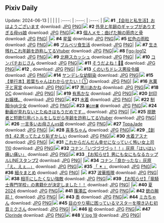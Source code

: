 ## Pixiv Daily
Update: 2024-06-13
|      |      |      |
| :----: | :----: | :----: |
|![](https://pixiv.microyu.workers.dev/c/240x480/img-master/img/2024/06/11/12/00/14/119540885_p0_master1200.jpg) **#1** [【会社と私生活】おはようございます](https://www.pixiv.net/artworks/119540885) download: [JPG](https://pixiv.microyu.workers.dev/img-original/img/2024/06/11/12/00/14/119540885_p0.jpg) [PNG](https://pixiv.microyu.workers.dev/img-original/img/2024/06/11/12/00/14/119540885_p0.png)|![](https://pixiv.microyu.workers.dev/c/240x480/img-master/img/2024/06/11/00/04/50/119530509_p0_master1200.jpg) **#2** [外見と年齢のギャップがありすぎる母vs娘](https://www.pixiv.net/artworks/119530509) download: [JPG](https://pixiv.microyu.workers.dev/img-original/img/2024/06/11/00/04/50/119530509_p0.jpg) [PNG](https://pixiv.microyu.workers.dev/img-original/img/2024/06/11/00/04/50/119530509_p0.png)|![](https://pixiv.microyu.workers.dev/c/240x480/img-master/img/2024/06/11/06/00/11/119536542_p0_master1200.jpg) **#3** [個人メモ：曲げた腕の筋肉と骨](https://www.pixiv.net/artworks/119536542) download: [JPG](https://pixiv.microyu.workers.dev/img-original/img/2024/06/11/06/00/11/119536542_p0.jpg) [PNG](https://pixiv.microyu.workers.dev/img-original/img/2024/06/11/06/00/11/119536542_p0.png)|
|![](https://pixiv.microyu.workers.dev/c/240x480/img-master/img/2024/06/12/10/39/43/119566944_p0_master1200.jpg) **#4** [星萤](https://www.pixiv.net/artworks/119566944) download: [JPG](https://pixiv.microyu.workers.dev/img-original/img/2024/06/12/10/39/43/119566944_p0.jpg) [PNG](https://pixiv.microyu.workers.dev/img-original/img/2024/06/12/10/39/43/119566944_p0.png)|![](https://pixiv.microyu.workers.dev/c/240x480/img-master/img/2024/06/12/00/00/30/119557309_p0_master1200.jpg) **#5** [虹色の雨粒](https://www.pixiv.net/artworks/119557309) download: [JPG](https://pixiv.microyu.workers.dev/img-original/img/2024/06/12/00/00/30/119557309_p0.jpg) [PNG](https://pixiv.microyu.workers.dev/img-original/img/2024/06/12/00/00/30/119557309_p0.png)|![](https://pixiv.microyu.workers.dev/c/240x480/img-master/img/2024/06/11/18/03/29/119546793_p0_master1200.jpg) **#6** [ブルベリ食生活](https://www.pixiv.net/artworks/119546793) download: [JPG](https://pixiv.microyu.workers.dev/img-original/img/2024/06/11/18/03/29/119546793_p0.jpg) [PNG](https://pixiv.microyu.workers.dev/img-original/img/2024/06/11/18/03/29/119546793_p0.png)|
|![](https://pixiv.microyu.workers.dev/c/240x480/img-master/img/2024/06/11/21/18/25/119551865_p0_master1200.jpg) **#7** [生き残れこれ年齢を詐称してるVtuber](https://www.pixiv.net/artworks/119551865) download: [JPG](https://pixiv.microyu.workers.dev/img-original/img/2024/06/11/21/18/25/119551865_p0.jpg) [PNG](https://pixiv.microyu.workers.dev/img-original/img/2024/06/11/21/18/25/119551865_p0.png)|![](https://pixiv.microyu.workers.dev/c/240x480/img-master/img/2024/06/11/00/17/10/119530975_p0_master1200.jpg) **#8** [Fgo-log12](https://www.pixiv.net/artworks/119530975) download: [JPG](https://pixiv.microyu.workers.dev/img-original/img/2024/06/11/00/17/10/119530975_p0.jpg) [PNG](https://pixiv.microyu.workers.dev/img-original/img/2024/06/11/00/17/10/119530975_p0.png)|![](https://pixiv.microyu.workers.dev/c/240x480/img-master/img/2024/06/12/21/35/37/119579799_p0_master1200.jpg) **#9** [北極スカッシュ](https://www.pixiv.net/artworks/119579799) download: [JPG](https://pixiv.microyu.workers.dev/img-original/img/2024/06/12/21/35/37/119579799_p0.jpg) [PNG](https://pixiv.microyu.workers.dev/img-original/img/2024/06/12/21/35/37/119579799_p0.png)|
|![](https://pixiv.microyu.workers.dev/c/240x480/img-master/img/2024/06/11/00/00/41/119530173_p0_master1200.jpg) **#10** [コンパチおじさん](https://www.pixiv.net/artworks/119530173) download: [JPG](https://pixiv.microyu.workers.dev/img-original/img/2024/06/11/00/00/41/119530173_p0.jpg) [PNG](https://pixiv.microyu.workers.dev/img-original/img/2024/06/11/00/00/41/119530173_p0.png)|![](https://pixiv.microyu.workers.dev/c/240x480/img-master/img/2024/06/11/19/59/53/119549499_p0_master1200.jpg) **#11** [そうだよね！🥺🥺](https://www.pixiv.net/artworks/119549499) download: [JPG](https://pixiv.microyu.workers.dev/img-original/img/2024/06/11/19/59/53/119549499_p0.jpg) [PNG](https://pixiv.microyu.workers.dev/img-original/img/2024/06/11/19/59/53/119549499_p0.png)|![](https://pixiv.microyu.workers.dev/c/240x480/img-master/img/2024/06/11/00/00/32/119530136_p0_master1200.jpg) **#12** [.](https://www.pixiv.net/artworks/119530136) download: [JPG](https://pixiv.microyu.workers.dev/img-original/img/2024/06/11/00/00/32/119530136_p0.jpg) [PNG](https://pixiv.microyu.workers.dev/img-original/img/2024/06/11/00/00/32/119530136_p0.png)|
|![](https://pixiv.microyu.workers.dev/c/240x480/img-master/img/2024/06/12/00/35/39/119558763_p0_master1200.jpg) **#13** [くのいちドレス悪役令嬢](https://www.pixiv.net/artworks/119558763) download: [JPG](https://pixiv.microyu.workers.dev/img-original/img/2024/06/12/00/35/39/119558763_p0.jpg) [PNG](https://pixiv.microyu.workers.dev/img-original/img/2024/06/12/00/35/39/119558763_p0.png)|![](https://pixiv.microyu.workers.dev/c/240x480/img-master/img/2024/06/12/20/00/31/119576912_p0_master1200.jpg) **#14** [ヤンデレな幼馴染](https://www.pixiv.net/artworks/119576912) download: [JPG](https://pixiv.microyu.workers.dev/img-original/img/2024/06/12/20/00/31/119576912_p0.jpg) [PNG](https://pixiv.microyu.workers.dev/img-original/img/2024/06/12/20/00/31/119576912_p0.png)|![](https://pixiv.microyu.workers.dev/c/240x480/img-master/img/2024/06/12/00/00/57/119557397_p0_master1200.jpg) **#15** [【単行本】若葉ちゃんはわからせたい！①](https://www.pixiv.net/artworks/119557397) download: [JPG](https://pixiv.microyu.workers.dev/img-original/img/2024/06/12/00/00/57/119557397_p0.jpg) [PNG](https://pixiv.microyu.workers.dev/img-original/img/2024/06/12/00/00/57/119557397_p0.png)|
|![](https://pixiv.microyu.workers.dev/c/240x480/img-master/img/2024/06/12/00/00/25/119557281_p0_master1200.jpg) **#16** [氷菓子と宵宮](https://www.pixiv.net/artworks/119557281) download: [JPG](https://pixiv.microyu.workers.dev/img-original/img/2024/06/12/00/00/25/119557281_p0.jpg) [PNG](https://pixiv.microyu.workers.dev/img-original/img/2024/06/12/00/00/25/119557281_p0.png)|![](https://pixiv.microyu.workers.dev/c/240x480/img-master/img/2024/06/11/18/22/25/119547198_p0_master1200.jpg) **#17** [黒川あかね](https://www.pixiv.net/artworks/119547198) download: [JPG](https://pixiv.microyu.workers.dev/img-original/img/2024/06/11/18/22/25/119547198_p0.jpg) [PNG](https://pixiv.microyu.workers.dev/img-original/img/2024/06/11/18/22/25/119547198_p0.png)|![](https://pixiv.microyu.workers.dev/c/240x480/img-master/img/2024/06/11/00/42/01/119531712_p0_master1200.jpg) **#18** [OC](https://www.pixiv.net/artworks/119531712) download: [JPG](https://pixiv.microyu.workers.dev/img-original/img/2024/06/11/00/42/01/119531712_p0.jpg) [PNG](https://pixiv.microyu.workers.dev/img-original/img/2024/06/11/00/42/01/119531712_p0.png)|
|![](https://pixiv.microyu.workers.dev/c/240x480/img-master/img/2024/06/11/18/23/46/119547231_p0_master1200.jpg) **#19** [有馬かな](https://www.pixiv.net/artworks/119547231) download: [JPG](https://pixiv.microyu.workers.dev/img-original/img/2024/06/11/18/23/46/119547231_p0.jpg) [PNG](https://pixiv.microyu.workers.dev/img-original/img/2024/06/11/18/23/46/119547231_p0.png)|![](https://pixiv.microyu.workers.dev/c/240x480/img-master/img/2024/06/11/22/44/45/119548736_p0_master1200.jpg) **#20** [封印お嬢様。](https://www.pixiv.net/artworks/119548736) download: [JPG](https://pixiv.microyu.workers.dev/img-original/img/2024/06/11/22/44/45/119548736_p0.jpg) [PNG](https://pixiv.microyu.workers.dev/img-original/img/2024/06/11/22/44/45/119548736_p0.png)|![](https://pixiv.microyu.workers.dev/c/240x480/img-master/img/2024/06/11/19/43/54/119549129_p0_master1200.jpg) **#21** [水着](https://www.pixiv.net/artworks/119549129) download: [JPG](https://pixiv.microyu.workers.dev/img-original/img/2024/06/11/19/43/54/119549129_p0.jpg) [PNG](https://pixiv.microyu.workers.dev/img-original/img/2024/06/11/19/43/54/119549129_p0.png)|
|![](https://pixiv.microyu.workers.dev/c/240x480/img-master/img/2024/06/11/00/03/35/119530440_p0_master1200.jpg) **#22** [制服rkgk少女](https://www.pixiv.net/artworks/119530440) download: [JPG](https://pixiv.microyu.workers.dev/img-original/img/2024/06/11/00/03/35/119530440_p0.jpg) [PNG](https://pixiv.microyu.workers.dev/img-original/img/2024/06/11/00/03/35/119530440_p0.png)|![](https://pixiv.microyu.workers.dev/c/240x480/img-master/img/2024/06/11/20/47/14/119550854_p0_master1200.jpg) **#23** [🍀cm🍀](https://www.pixiv.net/artworks/119550854) download: [JPG](https://pixiv.microyu.workers.dev/img-original/img/2024/06/11/20/47/14/119550854_p0.jpg) [PNG](https://pixiv.microyu.workers.dev/img-original/img/2024/06/11/20/47/14/119550854_p0.png)|![](https://pixiv.microyu.workers.dev/c/240x480/img-master/img/2024/06/11/12/04/43/119541004_p0_master1200.jpg) **#24** [動画が見れないとたぬきはもうだめです…](https://www.pixiv.net/artworks/119541004) download: [JPG](https://pixiv.microyu.workers.dev/img-original/img/2024/06/11/12/04/43/119541004_p0.jpg) [PNG](https://pixiv.microyu.workers.dev/img-original/img/2024/06/11/12/04/43/119541004_p0.png)|
|![](https://pixiv.microyu.workers.dev/c/240x480/img-master/img/2024/06/12/20/30/52/119577789_p0_master1200.jpg) **#25** [視聴者と短歌引用バトルをしながら年齢を詐称してるVtuber](https://www.pixiv.net/artworks/119577789) download: [JPG](https://pixiv.microyu.workers.dev/img-original/img/2024/06/12/20/30/52/119577789_p0.jpg) [PNG](https://pixiv.microyu.workers.dev/img-original/img/2024/06/12/20/30/52/119577789_p0.png)|![](https://pixiv.microyu.workers.dev/c/240x480/img-master/img/2024/06/12/00/04/17/119557666_p0_master1200.jpg) **#26** [一言多いお母さんvs娘](https://www.pixiv.net/artworks/119557666) download: [JPG](https://pixiv.microyu.workers.dev/img-original/img/2024/06/12/00/04/17/119557666_p0.jpg) [PNG](https://pixiv.microyu.workers.dev/img-original/img/2024/06/12/00/04/17/119557666_p0.png)|![](https://pixiv.microyu.workers.dev/c/240x480/img-master/img/2024/06/11/13/26/12/119542223_p0_master1200.jpg) **#27** [TopaJade](https://www.pixiv.net/artworks/119542223) download: [JPG](https://pixiv.microyu.workers.dev/img-original/img/2024/06/11/13/26/12/119542223_p0.jpg) [PNG](https://pixiv.microyu.workers.dev/img-original/img/2024/06/11/13/26/12/119542223_p0.png)|
|![](https://pixiv.microyu.workers.dev/c/240x480/img-master/img/2024/06/12/00/13/37/119558012_p0_master1200.jpg) **#28** [喜多ちゃん](https://www.pixiv.net/artworks/119558012) download: [JPG](https://pixiv.microyu.workers.dev/img-original/img/2024/06/12/00/13/37/119558012_p0.jpg) [PNG](https://pixiv.microyu.workers.dev/img-original/img/2024/06/12/00/13/37/119558012_p0.png)|![](https://pixiv.microyu.workers.dev/c/240x480/img-master/img/2024/06/12/15/13/33/119557639_p0_master1200.jpg) **#29** [【創作】42.思ってたより恥ずかしい](https://www.pixiv.net/artworks/119557639) download: [JPG](https://pixiv.microyu.workers.dev/img-original/img/2024/06/12/15/13/33/119557639_p0.jpg) [PNG](https://pixiv.microyu.workers.dev/img-original/img/2024/06/12/15/13/33/119557639_p0.png)|![](https://pixiv.microyu.workers.dev/c/240x480/img-master/img/2024/06/11/00/03/04/119530405_p0_master1200.jpg) **#30** [水着アスナ](https://www.pixiv.net/artworks/119530405) download: [JPG](https://pixiv.microyu.workers.dev/img-original/img/2024/06/11/00/03/04/119530405_p0.jpg) [PNG](https://pixiv.microyu.workers.dev/img-original/img/2024/06/11/00/03/04/119530405_p0.png)|
|![](https://pixiv.microyu.workers.dev/c/240x480/img-master/img/2024/06/11/17/00/20/119545457_p0_master1200.jpg) **#31** [これからだんだん幸せになっていく怖い女上司110](https://www.pixiv.net/artworks/119545457) download: [JPG](https://pixiv.microyu.workers.dev/img-original/img/2024/06/11/17/00/20/119545457_p0.jpg) [PNG](https://pixiv.microyu.workers.dev/img-original/img/2024/06/11/17/00/20/119545457_p0.png)|![](https://pixiv.microyu.workers.dev/c/240x480/img-master/img/2024/06/11/16/41/53/119545108_p0_master1200.jpg) **#32** [コナン「いづづづづっ！！」灰原「はいはい痛い痛い」](https://www.pixiv.net/artworks/119545108) download: [JPG](https://pixiv.microyu.workers.dev/img-original/img/2024/06/11/16/41/53/119545108_p0.jpg) [PNG](https://pixiv.microyu.workers.dev/img-original/img/2024/06/11/16/41/53/119545108_p0.png)|![](https://pixiv.microyu.workers.dev/c/240x480/img-master/img/2024/06/11/00/01/34/119530288_p0_master1200.jpg) **#33** [【お知らせ】男にも女にもなるカップルLINEスタンプ2](https://www.pixiv.net/artworks/119530288) download: [JPG](https://pixiv.microyu.workers.dev/img-original/img/2024/06/11/00/01/34/119530288_p0.jpg) [PNG](https://pixiv.microyu.workers.dev/img-original/img/2024/06/11/00/01/34/119530288_p0.png)|
|![](https://pixiv.microyu.workers.dev/c/240x480/img-master/img/2024/06/12/17/54/36/119573717_p0_master1200.jpg) **#34** [コナン「良かったな」灰原「え、えぇ…」](https://www.pixiv.net/artworks/119573717) download: [JPG](https://pixiv.microyu.workers.dev/img-original/img/2024/06/12/17/54/36/119573717_p0.jpg) [PNG](https://pixiv.microyu.workers.dev/img-original/img/2024/06/12/17/54/36/119573717_p0.png)|![](https://pixiv.microyu.workers.dev/c/240x480/img-master/img/2024/06/12/21/37/53/119579854_p0_master1200.jpg) **#35** [「 ✶ 」](https://www.pixiv.net/artworks/119579854) download: [JPG](https://pixiv.microyu.workers.dev/img-original/img/2024/06/12/21/37/53/119579854_p0.jpg) [PNG](https://pixiv.microyu.workers.dev/img-original/img/2024/06/12/21/37/53/119579854_p0.png)|![](https://pixiv.microyu.workers.dev/c/240x480/img-master/img/2024/06/11/21/24/45/119552066_p0_master1200.jpg) **#36** [細々まとめ](https://www.pixiv.net/artworks/119552066) download: [JPG](https://pixiv.microyu.workers.dev/img-original/img/2024/06/11/21/24/45/119552066_p0.jpg) [PNG](https://pixiv.microyu.workers.dev/img-original/img/2024/06/11/21/24/45/119552066_p0.png)|
|![](https://pixiv.microyu.workers.dev/c/240x480/img-master/img/2024/06/11/15/10/56/119543432_p0_master1200.jpg) **#37** [波華瓶覗](https://www.pixiv.net/artworks/119543432) download: [JPG](https://pixiv.microyu.workers.dev/img-original/img/2024/06/11/15/10/56/119543432_p0.jpg) [PNG](https://pixiv.microyu.workers.dev/img-original/img/2024/06/11/15/10/56/119543432_p0.png)|![](https://pixiv.microyu.workers.dev/c/240x480/img-master/img/2024/06/11/07/58/07/119537986_p0_master1200.jpg) **#38** [相手にしたくない強敵](https://www.pixiv.net/artworks/119537986) download: [JPG](https://pixiv.microyu.workers.dev/img-original/img/2024/06/11/07/58/07/119537986_p0.jpg) [PNG](https://pixiv.microyu.workers.dev/img-original/img/2024/06/11/07/58/07/119537986_p0.png)|![](https://pixiv.microyu.workers.dev/c/240x480/img-master/img/2024/06/12/22/10/40/119581010_p0_master1200.jpg) **#39** [【お知らせ】「竜騎士専門学校」の書籍化が決定しました！！](https://www.pixiv.net/artworks/119581010) download: [JPG](https://pixiv.microyu.workers.dev/img-original/img/2024/06/12/22/10/40/119581010_p0.jpg) [PNG](https://pixiv.microyu.workers.dev/img-original/img/2024/06/12/22/10/40/119581010_p0.png)|
|![](https://pixiv.microyu.workers.dev/c/240x480/img-master/img/2024/06/11/14/46/33/119543357_p0_master1200.jpg) **#40** [夏2024](https://www.pixiv.net/artworks/119543357) download: [JPG](https://pixiv.microyu.workers.dev/img-original/img/2024/06/11/14/46/33/119543357_p0.jpg) [PNG](https://pixiv.microyu.workers.dev/img-original/img/2024/06/11/14/46/33/119543357_p0.png)|![](https://pixiv.microyu.workers.dev/c/240x480/img-master/img/2024/06/11/16/34/56/119544994_p0_master1200.jpg) **#41** [篠澤広](https://www.pixiv.net/artworks/119544994) download: [JPG](https://pixiv.microyu.workers.dev/img-original/img/2024/06/11/16/34/56/119544994_p0.jpg) [PNG](https://pixiv.microyu.workers.dev/img-original/img/2024/06/11/16/34/56/119544994_p0.png)|![](https://pixiv.microyu.workers.dev/c/240x480/img-master/img/2024/06/11/19/47/15/119549188_p0_master1200.jpg) **#42** [銃の腕前！](https://www.pixiv.net/artworks/119549188) download: [JPG](https://pixiv.microyu.workers.dev/img-original/img/2024/06/11/19/47/15/119549188_p0.jpg) [PNG](https://pixiv.microyu.workers.dev/img-original/img/2024/06/11/19/47/15/119549188_p0.png)|
|![](https://pixiv.microyu.workers.dev/c/240x480/img-master/img/2024/06/11/00/22/33/119531146_p0_master1200.jpg) **#43** [黍](https://www.pixiv.net/artworks/119531146) download: [JPG](https://pixiv.microyu.workers.dev/img-original/img/2024/06/11/00/22/33/119531146_p0.jpg) [PNG](https://pixiv.microyu.workers.dev/img-original/img/2024/06/11/00/22/33/119531146_p0.png)|![](https://pixiv.microyu.workers.dev/c/240x480/img-master/img/2024/06/11/01/18/41/119532643_p0_master1200.jpg) **#44** [ミカちゃん](https://www.pixiv.net/artworks/119532643) download: [JPG](https://pixiv.microyu.workers.dev/img-original/img/2024/06/11/01/18/41/119532643_p0.jpg) [PNG](https://pixiv.microyu.workers.dev/img-original/img/2024/06/11/01/18/41/119532643_p0.png)|![](https://pixiv.microyu.workers.dev/c/240x480/img-master/img/2024/06/12/00/00/27/119557291_p0_master1200.jpg) **#45** [目のやり場に困っているマスターを覗き込む初音ミクさん](https://www.pixiv.net/artworks/119557291) download: [JPG](https://pixiv.microyu.workers.dev/img-original/img/2024/06/12/00/00/27/119557291_p0.jpg) [PNG](https://pixiv.microyu.workers.dev/img-original/img/2024/06/12/00/00/27/119557291_p0.png)|
|![](https://pixiv.microyu.workers.dev/c/240x480/img-master/img/2024/06/11/23/23/42/119556097_p0_master1200.jpg) **#46** [絵](https://www.pixiv.net/artworks/119556097) download: [JPG](https://pixiv.microyu.workers.dev/img-original/img/2024/06/11/23/23/42/119556097_p0.jpg) [PNG](https://pixiv.microyu.workers.dev/img-original/img/2024/06/11/23/23/42/119556097_p0.png)|![](https://pixiv.microyu.workers.dev/c/240x480/img-master/img/2024/06/11/07/54/33/119537938_p0_master1200.jpg) **#47** [Clorinde](https://www.pixiv.net/artworks/119537938) download: [JPG](https://pixiv.microyu.workers.dev/img-original/img/2024/06/11/07/54/33/119537938_p0.jpg) [PNG](https://pixiv.microyu.workers.dev/img-original/img/2024/06/11/07/54/33/119537938_p0.png)|![](https://pixiv.microyu.workers.dev/c/240x480/img-master/img/2024/06/12/01/14/08/119559769_p0_master1200.jpg) **#48** [V log 19](https://www.pixiv.net/artworks/119559769) download: [JPG](https://pixiv.microyu.workers.dev/img-original/img/2024/06/12/01/14/08/119559769_p0.jpg) [PNG](https://pixiv.microyu.workers.dev/img-original/img/2024/06/12/01/14/08/119559769_p0.png)|
